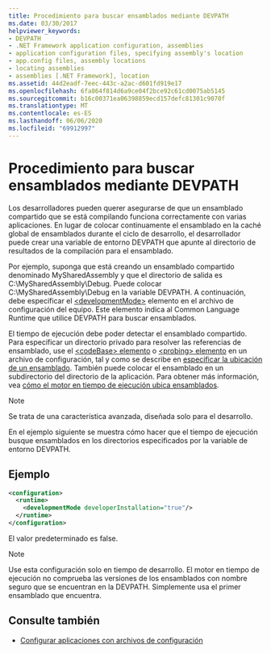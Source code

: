 ```yaml
---
title: Procedimiento para buscar ensamblados mediante DEVPATH
ms.date: 03/30/2017
helpviewer_keywords:
- DEVPATH
- .NET Framework application configuration, assemblies
- application configuration files, specifying assembly's location
- app.config files, assembly locations
- locating assemblies
- assemblies [.NET Framework], location
ms.assetid: 44d2eadf-7eec-443c-a2ac-d601fd919e17
ms.openlocfilehash: 6fa864f814d6a9ce04f2bce92c61cd0075ab5145
ms.sourcegitcommit: b16c00371ea06398859ecd157defc81301c9070f
ms.translationtype: MT
ms.contentlocale: es-ES
ms.lasthandoff: 06/06/2020
ms.locfileid: "69912997"
---
```

# <a name="how-to-locate-assemblies-by-using-devpath"></a>Procedimiento para buscar ensamblados mediante DEVPATH
Los desarrolladores pueden querer asegurarse de que un ensamblado compartido que se está compilando funciona correctamente con varias aplicaciones. En lugar de colocar continuamente el ensamblado en la caché global de ensamblados durante el ciclo de desarrollo, el desarrollador puede crear una variable de entorno DEVPATH que apunte al directorio de resultados de la compilación para el ensamblado.  
  
 Por ejemplo, suponga que está creando un ensamblado compartido denominado MySharedAssembly y que el directorio de salida es C:\MySharedAssembly\Debug. Puede colocar C:\MySharedAssembly\Debug en la variable DEVPATH. A continuación, debe especificar el [\<developmentMode>](./file-schema/runtime/developmentmode-element.md) elemento en el archivo de configuración del equipo. Este elemento indica al Common Language Runtime que utilice DEVPATH para buscar ensamblados.  
  
 El tiempo de ejecución debe poder detectar el ensamblado compartido.  Para especificar un directorio privado para resolver las referencias de ensamblado, use el [ \<codeBase> elemento](./file-schema/runtime/codebase-element.md) o [ \<probing> elemento](./file-schema/runtime/probing-element.md) en un archivo de configuración, tal y como se describe en [especificar la ubicación de un ensamblado](specify-assembly-location.md).  También puede colocar el ensamblado en un subdirectorio del directorio de la aplicación. Para obtener más información, vea [cómo el motor en tiempo de ejecución ubica ensamblados](../deployment/how-the-runtime-locates-assemblies.md).  
  
> [!NOTE]
> Se trata de una característica avanzada, diseñada solo para el desarrollo.  
  
 En el ejemplo siguiente se muestra cómo hacer que el tiempo de ejecución busque ensamblados en los directorios especificados por la variable de entorno DEVPATH.  
  
## <a name="example"></a>Ejemplo  
  
```xml  
<configuration>  
  <runtime>  
    <developmentMode developerInstallation="true"/>  
  </runtime>  
</configuration>  
```  
  
 El valor predeterminado es false.  
  
> [!NOTE]
> Use esta configuración solo en tiempo de desarrollo. El motor en tiempo de ejecución no comprueba las versiones de los ensamblados con nombre seguro que se encuentran en la DEVPATH. Simplemente usa el primer ensamblado que encuentra.  
  
## <a name="see-also"></a>Consulte también

- [Configurar aplicaciones con archivos de configuración](index.md)
